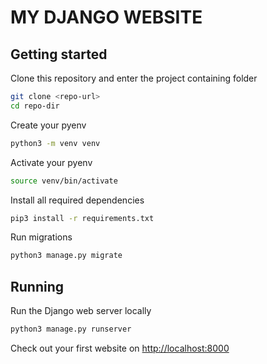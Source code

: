 # MY DJANGO WEBSITE

## Getting started

Clone this repository and enter the project containing folder

```bash
git clone <repo-url>
cd repo-dir
```

Create your pyenv

```bash
python3 -m venv venv 
```

Activate your pyenv

```bash
source venv/bin/activate
```

Install all required dependencies

```bash
pip3 install -r requirements.txt
```

Run migrations

```bash
python3 manage.py migrate
```

## Running

Run the Django web server locally

```bash
python3 manage.py runserver
```

Check out your first website on [http://localhost:8000](http://localhost:8000)